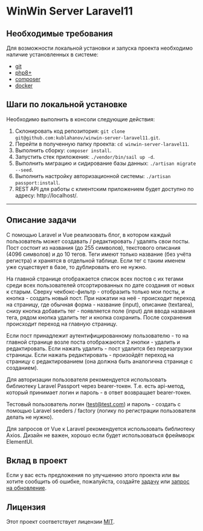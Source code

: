 # WinWin Server Laravel11

## Необходимые требования

Для возможности локальной установки и запуска проекта необходимо наличие установленных в системе:

- [git](https://git-scm.com/)
- [php8+](https://www.php.net/downloads)
- [composer](https://getcomposer.org/download/)
- [docker](https://docs.docker.com/engine/install/)

## Шаги по локальной установке

Необходимо выполнить в консоли следующие действия:

1. Склонировать код репозитория: ```git clone git@github.com:kublahanov/winwin-server-laravel11.git```.
2. Перейти в полученную папку проекта: ```cd winwin-server-laravel11```.
3. Выполнить сборку: ```composer install```.
4. Запустить стек приложения: ```./vendor/bin/sail up -d```.
5. Выполнить миграцию и сидирование базы данных: ```./artisan migrate --seed```.
6. Выполнить настройку авторизационной системы: ```./artisan passport:install```.
7. REST API для работы с клиентским приложением будет доступно по адресу: http://localhost/.

---

## Описание задачи

С помощью Laravel и Vue реализовать блог, в котором каждый пользователь может создавать / редактировать / удалять свои
посты. Пост состоит из названия (до 255 символов), текстового описания (4096 символов) и до 10 тегов. Теги имеют только
название (без учёта регистра) и хранятся в отдельной таблице. Если тег с таким именем уже существует в базе, то
дублировать его не нужно.

На главной странице отображается список всех постов с их тегами среди всех пользователей отсортированных по дате
создания от новых к старым. Сверху чекбокс-фильтр - отобразить только мои посты, и кнопка - создать новый пост. При
нажатии на неё - происходит переход на страницу, где обычная форма - название (input), описание (textarea), снизу кнопка
добавить тег - появляется поле (input) для ввода названия тега, рядом кнопка удалить тег и кнопка сохранить. После
сохранения происходит переход на главную страницу.

Если пост принадлежит аутентифицированному пользователю - то на главной странице возле поста отображаются 2 кнопки -
удалить и редактировать. Если нажать удалить - пост удалится без перезагрузки страницы. Если нажать редактировать -
произойдёт переход на страницу с редактированием (она должна быть аналогична странице с созданием).

Для авторизации пользователя рекомендуется использовать библиотеку Laravel Passport через bearer-токен.
Т.е. есть api-метод, который принимает логин и пароль - в ответ возвращает bearer-токен.

Тестовый пользователь логин (test@test.com) и пароль - создать с помощью Laravel seeders / factory (логику по
регистрации пользователя делать не нужно).

Для запросов от Vue к Laravel рекомендуется использовать библиотеку Axios. Дизайн не важен, хорошо если будет
использоваться фреймворк ElementUI.

## Вклад в проект

Если у вас есть предложения по улучшению этого проекта или вы хотите сообщить об ошибке, пожалуйста,
создайте [задачу](https://github.com/kublahanov/winwin-server-laravel11/issues)
или [запрос на обновление](https://github.com/kublahanov/winwin-server-laravel11/pulls).

## Лицензия

Этот проект соответствует лицензии [MIT](https://opensource.org/licenses/MIT).
